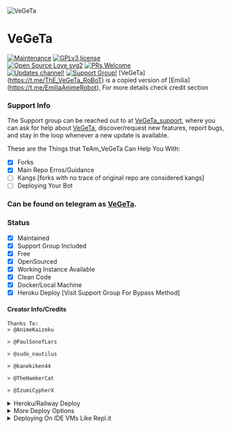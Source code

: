 ![VeGeTa](https://telegra.ph/file/273496a28bd1b9fc26b96.jpg)
# VeGeTa
[![Maintenance](https://img.shields.io/badge/Maintained%3F-yes-green.svg)](https://github.com/NiGhTBoT22/ThE_VeGeTa_RoBoT/graphs/commit-activity) [![GPLv3 license](https://img.shields.io/badge/License-GPLv3-blue.svg)](https://perso.crans.org/besson/LICENSE.html)<br> [![Open Source Love svg2](https://badges.frapsoft.com/os/v2/open-source.svg?v=103)](https://github.com/ellerbrock/open-source-badges/) [![PRs Welcome](https://img.shields.io/badge/PRs-welcome-brightgreen.svg?style=flat-square)](https://makeapullrequest.com)<br> [![Updates channel!](https://img.shields.io/badge/Join%20Channel-↗-red)](https://t.me/VeGeTa_UpDaTeS) 
[![Support Group!](https://img.shields.io/badge/Join%20Group-↗-green)](https://t.me/VeGeTa_support)
[VeGeTa] (https://t.me/ThE_VeGeTa_RoBoT) is a copied version of [Emilia] (https://t.me/EmiliaAnimeRobot), For more details check credit section 

### Support Info


The Support group can be reached out to at [VeGeTa_support](https://t.me/VeGeTa_support), where you can ask for help about [VeGeTa](https://t.me/ThE_VeGeTa_RoBoT), discover/request new features, report bugs, and stay in the loop whenever a new update is available. <br>


These are the Things that TeAm_VeGeTa Can Help You With:

+ [x] Forks
+ [x] Main Repo Erros/Guidance
+ [ ] Kangs [forks with no trace of original repo are considered kangs]
+ [ ] Deploying Your Bot

### Can be found on telegram as [VeGeTa](https://t.me/ThE_VeGeTa_RoBoT).

### Status

+ [x] Maintained
+ [x] Support Group Included
+ [x] Free
+ [x] OpenSourced
+ [x] Working Instance Available
+ [x] Clean Code
+ [x] Docker/Local Machine
+ [x] Heroku Deploy [Visit Support Group For Bypass Method]

#### Creator Info/Credits

```
Thanks To:
> @AnimeKaizoku

> @PaulSonofLars

> @sudo_nautilus

> @kanekiken44

> @TheHamkerCat

> @IzumiCypherX

```


<details>
	<summary>Heroku/Railway Deploy</summary>
	<br>
	<b>
The Easiest Way to Deploy This Bot is Via Heroku.
		In Order To deploy, You Just Have Fill The Necessary Environment Variables and Done!</b>
	
  <h1>
    <p align="center">
        <a href="https://heroku.com/deploy?template=https://github.com/NiGhTBoT22/ThE_VeGeTa_RoBoT">
            <img src="https://www.herokucdn.com/deploy/button.svg" alt="Deploy">
        </a>
</h1>
</details> 







<details>
    <summary>More Deploy Options</summary>
    <br>
    <p align="center">

    Deploying on Local Machine

</p>

```console
    NiGhTBoT22@arch:~$ git clone https://github.com/NiGhTBoT22/ThE_VeGeTa_RoBoT
    NiGhTBoT22@arch:~$ cd ThE_VeGeTa_RoBoT
    NiGhTBoT22@arch:~$ cp sample_config.py config.py
```

Edit Config.py with your own Values

Start with ```python -m ThE_VeGeTa_RoBoT```

</details>    

<details>
     <summary>Deploying On IDE VMs Like Repl.it</summary>
       <br>
         <p align="left">
            <b> 

            Refer to Deploying On Local Machine

 </b>
</p>
</details>
